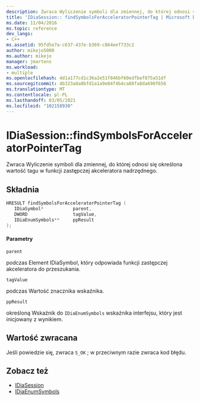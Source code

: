 ```yaml
---
description: Zwraca Wyliczenie symboli dla zmiennej, do której odnosi się określona wartość tagu w funkcji zastępczej akceleratora nadrzędnego.
title: 'IDiaSession:: findSymbolsForAcceleratorPointerTag | Microsoft Docs'
ms.date: 11/04/2016
ms.topic: reference
dev_langs:
- C++
ms.assetid: 95fd5e7a-c637-437e-b369-c864eef733c2
author: mikejo5000
ms.author: mikejo
manager: jmartens
ms.workload:
- multiple
ms.openlocfilehash: 4d1a177cd1c36a2e51f846bf60edfbef875a51df
ms.sourcegitcommit: 4b323a8a8bfd1a1a9e84f4b4ca88fa8da690f656
ms.translationtype: MT
ms.contentlocale: pl-PL
ms.lasthandoff: 03/05/2021
ms.locfileid: "102158930"
---
```

# <a name="idiasessionfindsymbolsforacceleratorpointertag"></a>IDiaSession::findSymbolsForAcceleratorPointerTag
Zwraca Wyliczenie symboli dla zmiennej, do której odnosi się określona wartość tagu w funkcji zastępczej akceleratora nadrzędnego.

## <a name="syntax"></a>Składnia

```C++
HRESULT findSymbolsForAcceleratorPointerTag ( 
   IDiaSymbol*           parent,
   DWORD                 tagValue,
   IDiaEnumSymbols**     ppResult
);
```

#### <a name="parameters"></a>Parametry
 `parent`

podczas Element IDiaSymbol, który odpowiada funkcji zastępczej akceleratora do przeszukania.

 `tagValue`

podczas Wartość znacznika wskaźnika.

 `ppResult`

określoną Wskaźnik do `IDiaEnumSymbols` wskaźnika interfejsu, który jest inicjowany z wynikiem.

## <a name="return-value"></a>Wartość zwracana
 Jeśli powiedzie się, zwraca `S_OK` ; w przeciwnym razie zwraca kod błędu.

## <a name="see-also"></a>Zobacz też
- [IDiaSession](../../debugger/debug-interface-access/idiasession.md)
- [IDiaEnumSymbols](../../debugger/debug-interface-access/idiaenumsymbols.md)
